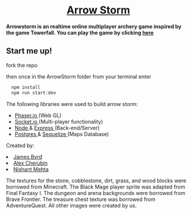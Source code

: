 <h1 style="text-align:center;"><a href="http://arrowstorm.herokuapp.com/">Arrow Storm</a></h1>

<b>Arrowstorm is an realtime online multiplayer archery game inspired by the game Towerfall.  You can play the game by clicking <a href="http://arrowstorm.herokuapp.com/">here</a></b>

<h2>Start me up!</h2>

fork the repo 

then once in the ArrowStorm folder from your terminal enter

```javascript 
  npm install 
  npm run start:dev
```


<p>The following libraries were used to build arrow storm: </p>
<ul>
<li><a href="http://phaser.io/">Phaser.io </a>(Web GL)</li>
<li><a href="http:/socket.io/">Socket.io </a>(Multi-player functionality)</li>
<li><a href="https://nodejs.org/en/">Node </a> & <a href="https://expressjs.com/">Express </a>(Back-end/Server)</li>
<li> <a href="https://www.postgresql.org/">Postgres </a> & <a href="http://docs.sequelizejs.com/">Sequelize </a>(Maps Database)</li>
</ul>

<p>Created by:</p>
<li><a href="https://github.com/Mojotatan">James Byrd</a></li>
<li><a href="https://github.com/agcpbg">Alex Cherubin</a></li>
<li><a href="https://github.com/nishmeht7">Nishant Mehta</a></li>

The textures for the stone, cobblestone, dirt, grass, and wood blocks were borrowed from Minecraft.  The Black Mage player sprite was adapted from Final Fantasy I.  The dungeon and arena backgrounds were borrowed from Brave Frontier.  The treasure chest texture was borrowed from AdventureQuest.  All other images were created by us.

